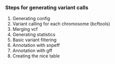 ### Steps for generating variant calls
1. Generating config
2. Variant calling for each chromosome (bcftools)
3. Merging vcf
4. Generating statistics
5. Basic variant filtering
6. Annotation with snpeff
7. Annotation with gff
8. Creating the nice table



